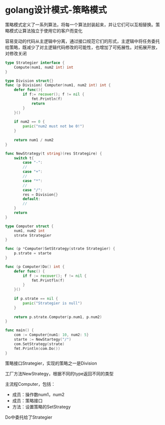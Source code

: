 # golang设计模式-策略模式

策略模式定义了一系列算法，将每一个算法封装起来，并让它们可以互相替换。策略模式让算法独立于使用它的客户而变化

容易变动的代码从主逻辑中分离，通过接口规范它们的形式，主逻辑中将任务委托给策略，既减少了对主逻辑代码修改的可能性，也增加了可拓展性。对拓展开放，对修改关闭

```go
type Strategier interface {
    Compute(num1, num2 int) int
}

type Division struct{}
func (p Division) Computer(num1, num2 int) int {
    defer func(){
        if f:= recover(); f != nil {
            fmt.Println(f)
            return
        }  
    }()
    
    if num2 == 0 {
        panic("num2 must not be 0!")
    }
    
    return num1 / num2
}

func NewStrategy(t string)(res Strategire) {
    switch t{
        case "-":
        //
        case "+":
        //
        case "*":
        //
        case "/":
        res = Division{}
        default:
        //
    }
    return
}

type Computer struct {
    num1, num2 int
    strate Strategier
}

func (p *Computer)SetStrategy(strate Strategier) {
    p.strate = starte
}

func (p Computer)Do() int {
    defer func() {
        if f := recover(); f != nil {
            fmt.Printfln(f)
        }
    }()
    
    if p.strate == nil {
        panic("Strategier is null")
    }
    
    return p.strate.Computer(p.num1, p.num2)
}

func main() {
    com := Computer{num1: 10, num2: 5}
    starte := NewStartegy("/")
    com.SetStrategy(strate)
    fmt.Println(com.Do())
}
```

策略接口Strategier，实现的策略之一是Division

工厂方法NewStrategy，根据不同的type返回不同的类型

主流程Computer，包括：

- 成员：操作数num1，num2
- 成员：策略接口
- 方法：设置策略的SetStrategy

Do中委托给了Strategier



